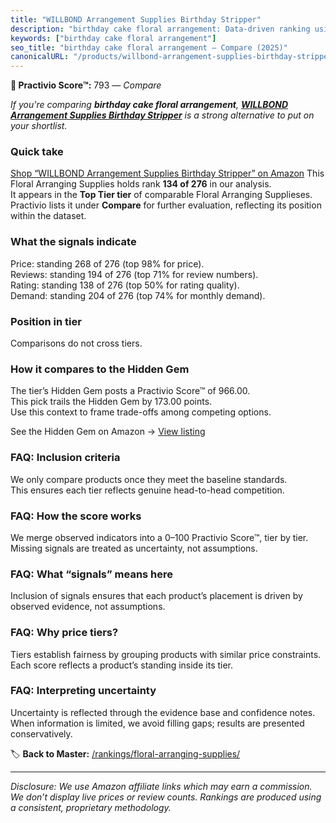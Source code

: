```yaml
---
title: "WILLBOND Arrangement Supplies Birthday Stripper"
description: "birthday cake floral arrangement: Data-driven ranking using the Practivio Score™. Positioned by quality, value, demand, findability, momentum."
keywords: ["birthday cake floral arrangement"]
seo_title: "birthday cake floral arrangement — Compare (2025)"
canonicalURL: "/products/willbond-arrangement-supplies-birthday-stripper-B0DS1ZXY4R/"
---
```


**🛒 Practivio Score™:** 793 — _Compare_


*If you're comparing **birthday cake floral arrangement**, **[WILLBOND Arrangement Supplies Birthday Stripper](https://www.amazon.com/dp/B0DS1ZXY4R?tag=practivio-20)** is a strong alternative to put on your shortlist.*
### Quick take
[Shop “WILLBOND Arrangement Supplies Birthday Stripper” on Amazon](https://www.amazon.com/dp/B0DS1ZXY4R?tag=practivio-20)
This Floral Arranging Supplies holds rank **134 of 276** in our analysis.  
It appears in the **Top Tier tier** of comparable Floral Arranging Supplieses.  
Practivio lists it under **Compare** for further evaluation, reflecting its position within the dataset.

### What the signals indicate
Price: standing 268 of 276 (top 98% for price).  
Reviews: standing 194 of 276 (top 71% for review numbers).  
Rating: standing 138 of 276 (top 50% for rating quality).  
Demand: standing 204 of 276 (top 74% for monthly demand).

### Position in tier
Comparisons do not cross tiers.

### How it compares to the Hidden Gem
The tier’s Hidden Gem posts a Practivio Score™ of 966.00.  
This pick trails the Hidden Gem by 173.00 points.  
Use this context to frame trade-offs among competing options.  

See the Hidden Gem on Amazon → [View listing](https://www.amazon.com/dp/B0C3BD3STT?tag=practivio-20)

### FAQ: Inclusion criteria
We only compare products once they meet the baseline standards.  
This ensures each tier reflects genuine head-to-head competition.

### FAQ: How the score works
We merge observed indicators into a 0–100 Practivio Score™, tier by tier.  
Missing signals are treated as uncertainty, not assumptions.

### FAQ: What “signals” means here
Inclusion of signals ensures that each product’s placement is driven by observed evidence, not assumptions.

### FAQ: Why price tiers?
Tiers establish fairness by grouping products with similar price constraints.  
Each score reflects a product’s standing inside its tier.

### FAQ: Interpreting uncertainty
Uncertainty is reflected through the evidence base and confidence notes.  
When information is limited, we avoid filling gaps; results are presented conservatively.

<!-- Missing template for Compare/CompareWithinPriceClass -->


🏷️ **Back to Master:** [/rankings/floral-arranging-supplies/](/rankings/floral-arranging-supplies/)

---
_Disclosure: We use Amazon affiliate links which may earn a commission. We don’t display live prices or review counts. Rankings are produced using a consistent, proprietary methodology._
